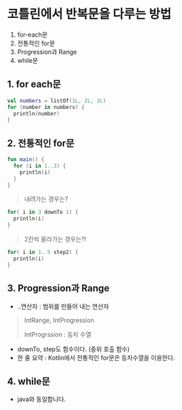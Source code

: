 # 코틀린에서 반복문을 다루는 방법

1. for-each문
2. 전통적인 for문
3. Progression과 Range
4. while문

## 1. for each문

```kotlin
val numbers = listOf(1L, 2L, 3L)
for (number in numbers) {
  println(number) 
}
```

## 2. 전통적인 for문

```kotlin
fun main() {
  for (i in 1..3) {
    println(i) 
  }
}
```

> 내려가는 경우는? 

```kotlin
for( i in 3 downTo 1) {
  println(i) 
}
```

> 2칸씩 올라가는 경우는?!

```kotlin
for( i in 1..5 step2) {
  println(i)
}
```

## 3. Progression과 Range

+ ..연산자 : 범위를 만들어 내는 연산자

> IntRange, IntProgression
>
> IntProgrssion : 등차 수열

+ downTo, step도 함수이다. (중위 호출 함수)
+ 한 줄 요약 : Kotlin에서 전통적인 for문은 등차수열을 이용한다.

## 4. while문

+ java와 동일합니다.
